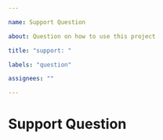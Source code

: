 ```yaml
---

name: Support Question

about: Question on how to use this project

title: "support: "

labels: "question"

assignees: ""

---
```


# Support Question

